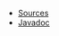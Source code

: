 * [Sources](https://github.com/Nasdanika/core/tree/master/exec)
* [Javadoc](https://javadoc.io/doc/org.nasdanika.core/exec/latest/org.nasdanika.exec/module-summary.html)